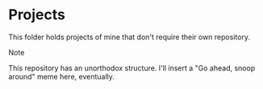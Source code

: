 # Projects

This folder holds projects of mine that don't require their own repository.

> [!NOTE]
> This repository has an unorthodox structure. I'll insert a "Go ahead, snoop around" meme here, eventually.